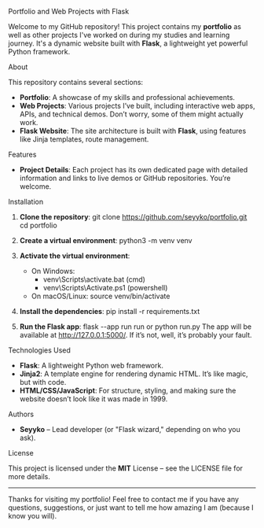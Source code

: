 Portfolio and Web Projects with Flask

Welcome to my GitHub repository! This project contains my **portfolio** as well as other projects I've worked on during my studies and learning journey. It's a dynamic website built with **Flask**, a lightweight yet powerful Python framework.

About

This repository contains several sections:

- **Portfolio**: A showcase of my skills and professional achievements.
- **Web Projects**: Various projects I’ve built, including interactive web apps, APIs, and technical demos. Don’t worry, some of them might actually work.
- **Flask Website**: The site architecture is built with **Flask**, using features like Jinja templates, route management.

Features

- **Project Details**: Each project has its own dedicated page with detailed information and links to live demos or GitHub repositories. You’re welcome.

Installation

1. **Clone the repository**:
   git clone https://github.com/seyyko/portfolio.git
   cd portfolio

2. **Create a virtual environment**:
   python3 -m venv venv

3. **Activate the virtual environment**:
   - On Windows:
     - venv\Scripts\activate.bat (cmd)
     - venv\Scripts\Activate.ps1 (powershell)
   - On macOS/Linux:
     source venv/bin/activate

4. **Install the dependencies**:
   pip install -r requirements.txt

5. **Run the Flask app**:
   flask --app run run
   or python run.py
   The app will be available at http://127.0.0.1:5000/. If it’s not, well, it’s probably your fault.

Technologies Used

- **Flask**: A lightweight Python web framework.
- **Jinja2**: A template engine for rendering dynamic HTML. It’s like magic, but with code.
- **HTML/CSS/JavaScript**: For structure, styling, and making sure the website doesn’t look like it was made in 1999.

Authors

- **Seyyko** – Lead developer (or "Flask wizard," depending on who you ask).

License

This project is licensed under the **MIT** License – see the LICENSE file for more details.

---

Thanks for visiting my portfolio! Feel free to contact me if you have any questions, suggestions, or just want to tell me how amazing I am (because I know you will).

